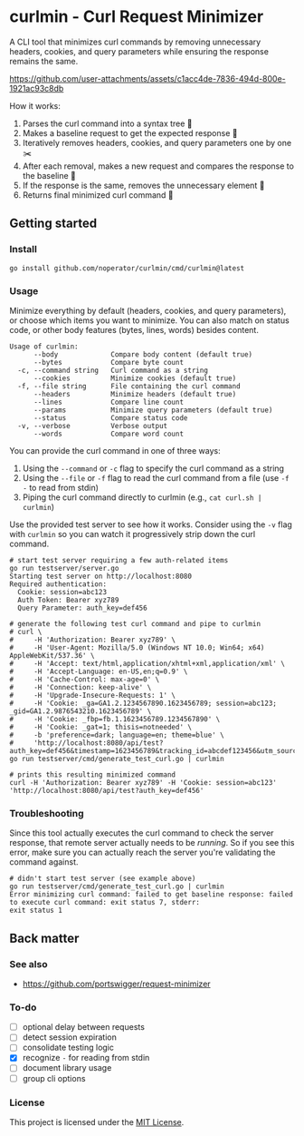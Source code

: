 # curlmin - Curl Request Minimizer

A CLI tool that minimizes curl commands by removing unnecessary headers, cookies, and query parameters while ensuring the response remains the same.

https://github.com/user-attachments/assets/c1acc4de-7836-494d-800e-1921ac93c8db

How it works:

1. Parses the curl command into a syntax tree 🌳
2. Makes a baseline request to get the expected response 📜
3. Iteratively removes headers, cookies, and query parameters one by one ✂️
4. After each removal, makes a new request and compares the response to the baseline  🧐
5. If the response is the same, removes the unnecessary element 🚮
6. Returns final minimized curl command 🎁

## Getting started

### Install

```
go install github.com/noperator/curlmin/cmd/curlmin@latest
```

### Usage

Minimize everything by default (headers, cookies, and query parameters), or choose which items you want to minimize. You can also match on status code, or other body features (bytes, lines, words) besides content.

```
Usage of curlmin:
      --body             Compare body content (default true)
      --bytes            Compare byte count
  -c, --command string   Curl command as a string
      --cookies          Minimize cookies (default true)
  -f, --file string      File containing the curl command
      --headers          Minimize headers (default true)
      --lines            Compare line count
      --params           Minimize query parameters (default true)
      --status           Compare status code
  -v, --verbose          Verbose output
      --words            Compare word count
```

You can provide the curl command in one of three ways:
1. Using the `--command` or `-c` flag to specify the curl command as a string
2. Using the `--file` or `-f` flag to read the curl command from a file (use `-f -` to read from stdin)
3. Piping the curl command directly to curlmin (e.g., `cat curl.sh | curlmin`)

Use the provided test server to see how it works. Consider using the `-v` flag with `curlmin` so you can watch it progressively strip down the curl command.

```
# start test server requiring a few auth-related items
go run testserver/server.go
Starting test server on http://localhost:8080
Required authentication:
  Cookie: session=abc123
  Auth Token: Bearer xyz789
  Query Parameter: auth_key=def456

# generate the following test curl command and pipe to curlmin
# curl \
#     -H 'Authorization: Bearer xyz789' \
#     -H 'User-Agent: Mozilla/5.0 (Windows NT 10.0; Win64; x64) AppleWebKit/537.36' \
#     -H 'Accept: text/html,application/xhtml+xml,application/xml' \
#     -H 'Accept-Language: en-US,en;q=0.9' \
#     -H 'Cache-Control: max-age=0' \
#     -H 'Connection: keep-alive' \
#     -H 'Upgrade-Insecure-Requests: 1' \
#     -H 'Cookie: _ga=GA1.2.1234567890.1623456789; session=abc123; _gid=GA1.2.9876543210.1623456789' \
#     -H 'Cookie: _fbp=fb.1.1623456789.1234567890' \
#     -H 'Cookie: _gat=1; thisis=notneeded' \
#     -b 'preference=dark; language=en; theme=blue' \
#     'http://localhost:8080/api/test?auth_key=def456&timestamp=1623456789&tracking_id=abcdef123456&utm_source=test&utm_medium=cli&utm_campaign=curlmin'
go run testserver/cmd/generate_test_curl.go | curlmin

# prints this resulting minimized command
curl -H 'Authorization: Bearer xyz789' -H 'Cookie: session=abc123' 'http://localhost:8080/api/test?auth_key=def456'
```

### Troubleshooting

Since this tool actually executes the curl command to check the server response, that remote server actually needs to be _running_. So if you see this error, make sure you can actually reach the server you're validating the command against.

```
# didn't start test server (see example above)
go run testserver/cmd/generate_test_curl.go | curlmin
Error minimizing curl command: failed to get baseline response: failed to execute curl command: exit status 7, stderr:
exit status 1
```

## Back matter

### See also

- https://github.com/portswigger/request-minimizer

### To-do

- [ ] optional delay between requests
- [ ] detect session expiration
- [ ] consolidate testing logic
- [x] recognize `-` for reading from stdin
- [ ] document library usage
- [ ] group cli options

### License

This project is licensed under the [MIT License](LICENSE.md).
